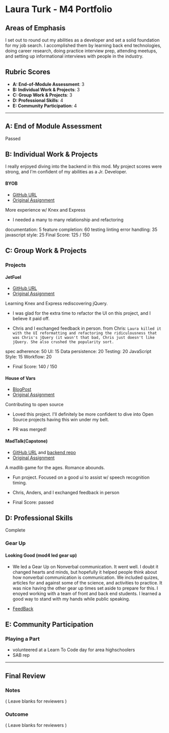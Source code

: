 # Laura Turk - M4 Portfolio

## Areas of Emphasis

I set out to round out my abilities as a developer and set a solid foundation for my job search. I accomplished them by learning back end technologies, doing career research, doing practice interview prep, attending meetups, and setting up informational interviews with people in the industry.

## Rubric Scores

* **A: End-of-Module Assessment**: 3
* **B: Individual Work & Projects**: 3
* **C: Group Work & Projects**: 3
* **D: Professional Skills**: 4
* **E: Community Participation**: 4

-----------------------

## A: End of Module Assessment

Passed


## B: Individual Work & Projects

I really enjoyed diving into the backend in this mod. My project scores were strong, and I'm confident of my abilities as a Jr. Developer. 

#### BYOB

* [GitHub URL](https://github.com/lauraturk/lt-byob)
* [Original Assignment](http://frontend.turing.io/projects/build-your-own-backend.html)

More experience w/ Knex and Express

* I needed a many to many relationship and refactoring


documentation: 5
feature completion: 60
testing linting error handling: 35
javascript style: 25
Final Score: 125 / 150

## C: Group Work & Projects

### Projects

#### JetFuel

* [GitHub URL](https://github.com/lauraturk/jet_fuel)
* [Original Assignment](http://frontend.turing.io/projects/jet-fuel.html)

Learning Knex and Express rediscovering jQuery.

* I was glad for the extra time to refactor the UI on this project, and I believe it paid off.

* Chris and I exchanged feedback in person. from Chris: ```Laura killed it with the UI reformatting and refactoring the ridiculousness that was Chris's jQuery (it wasn't that bad, Chris just doesn't like jQuery. She also crushed the popularity sort.```

spec adherence: 50
UI: 15
Data persistence: 20
Testing: 20
JavaScript Style: 15
Workflow: 20

* Final Score: 140 / 150

#### House of Vars

* [BlogPost](https://medium.com/@LauraTheTurk/in-the-mix-in-51d7d5099574)
* [Original Assignment](http://frontend.turing.io/projects/house-of-vars.html)

Contributing to open source

* Loved this project. I'll definitely be more confident to dive into Open Source projects having this win under my belt. 

* PR was merged!


#### MadTalk(Capstone)

* [GitHub URL](https://github.com/lauraturk/MadTalk) and [backend repo](https://github.com/lauraturk/lt-byob)
* [Original Assignment](http://frontend.turing.io/projects/capstone.html)

A madlib game for the ages. Romance abounds. 

* Fun project. Focused on a good ui to assist w/ speech recognition timing.

* Chris, Anders, and I exchanged feedback in person

* Final Score: passed

## D: Professional Skills
Complete

### Gear Up
#### Looking Good (mod4 led gear up)

* We led a Gear Up on Nonverbal communication. It went well. I doubt it changed hearts and minds, but hopefully it helped people think about how nonverbal communication is communication. We included quizes, articles for and against some of the science, and activities to practice. It was nice having the other gear up times set aside to prepare for this. I enoyed working with a team of front and back end students. I learned a good way to stand with my hands while public speaking.

* [FeedBack](https://docs.google.com/spreadsheets/d/1JrdIvzIwLUIn_lvMM6mHsACgPUGy6sbA6ca13mYyCSg/edit#gid=1451218750)

## E: Community Participation

### Playing a Part

* volunteered at a Learn To Code day for area highschoolers
* SAB rep

------------------

## Final Review

### Notes

( Leave blanks for reviewers )

### Outcome

( Leave blanks for reviewers )

